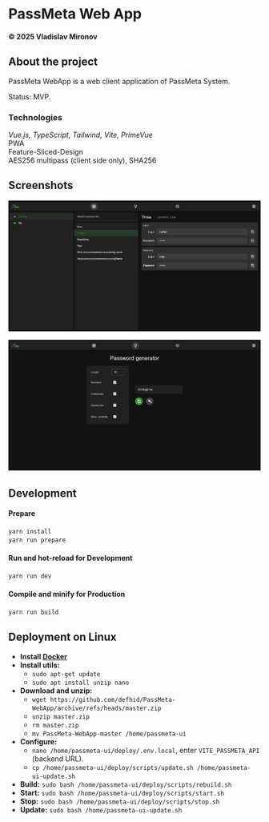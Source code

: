 # PassMeta Web App

#### © 2025 Vladislav Mironov

## About the project

PassMeta WebApp is a web client application of PassMeta System.

Status: MVP.

### Technologies

_Vue.js, TypeScript, Tailwind, Vite, PrimeVue_<br>
PWA<br>
Feature-Sliced-Design<br>
AES256 multipass (client side only), SHA256

## Screenshots

![screenshot](docs/screenshots/storage.png)

![screenshot](docs/screenshots/generator.png)

## Development

#### Prepare

```sh
yarn install
yarn run prepare
```

#### Run and hot-reload for Development

```sh
yarn run dev
```

#### Compile and minify for Production

```sh
yarn run build
```

## Deployment on Linux

- **Install [Docker](https://docs.docker.com/engine/install/ubuntu)**
- **Install utils:**
    - `sudo apt-get update`
    - `sudo apt install unzip nano`
- **Download and unzip:**
    - `wget https://github.com/defhid/PassMeta-WebApp/archive/refs/heads/master.zip`
    - `unzip master.zip`
    - `rm master.zip`
    - `mv PassMeta-WebApp-master /home/passmeta-ui`
- **Configure:**
    - `nano /home/passmeta-ui/deploy/.env.local`, enter `VITE_PASSMETA_API` (backend URL).
    - `cp /home/passmeta-ui/deploy/scripts/update.sh /home/passmeta-ui-update.sh`
- **Build:** `sudo bash /home/passmeta-ui/deploy/scripts/rebuild.sh`
- **Start:** `sudo bash /home/passmeta-ui/deploy/scripts/start.sh`
- **Stop:** `sudo bash /home/passmeta-ui/deploy/scripts/stop.sh`
- **Update:** `sudo bash /home/passmeta-ui-update.sh`
